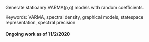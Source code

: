 Generate statioanry VARMA(p,q) models with random coefficients.


Keywords: VARMA, spectral density, graphical models, statespace representation, spectral precision

#### Ongoing work as of 11/2/2020 

